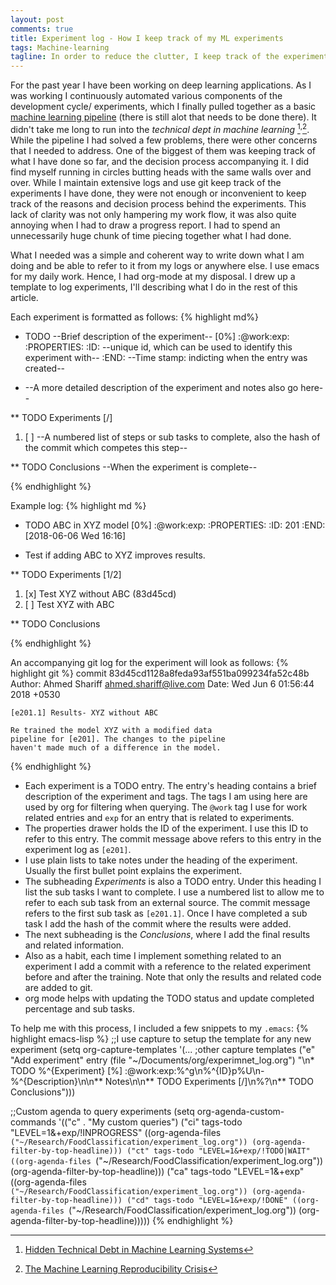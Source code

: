 ```yaml
---
layout: post
comments: true
title: Experiment log - How I keep track of my ML experiments
tags: Machine-learning
tagline: In order to reduce the clutter, I keep track of the experiments using a emacs org-mode.
---
```

For the past year I have been working on deep learning applications. As I was working I continuously automated various components of the development cycle/ experiments, which I finally pulled together as a basic [machine learning pipeline](https://github.com/ahmed-shariff/ml-pipeline) (there is still alot that needs to be done there). It didn't take me long to run into the <em>technical dept in machine learning </em>[^fn-tech-debt-paper]<sup>,</sup>[^fn-reproduce-article]. While the pipeline I had solved a few problems, there were other concerns that I needed to address. One of the biggest of them was keeping track of what I have done so far, and the decision process accompanying it. I did find myself running in circles butting heads with the same walls over and over. While I maintain extensive logs and use git keep track of the experiments I have done, they were not enough or inconvenient to keep track of the reasons and decision process behind the experiments. This lack of clarity was not only hampering my work flow, it was also quite annoying when I had to draw a progress report. I had to spend an unnecessarily huge chunk of time piecing together what I had done.

What I needed was a simple and coherent way to write down what I am doing and be able to refer to it from my logs or anywhere else. I use emacs for my daily work. Hence, I had org-mode at my disposal. I drew up a template to log experiments, I'll describing what I do in the rest of this article.

Each experiment is formatted as follows:
{% highlight md%}
* TODO  --Brief description of the experiment-- [0%]   :@work:exp:
  :PROPERTIES:
  :ID:       --unique id, which can be used to identify this experiment with--
  :END:
  --Time stamp: indicting when the entry was created--
- --A more detailed description of the experiment and notes also go here--

** TODO Experiments [/]
1. [ ] --A numbered list of steps or sub tasks to complete, also the hash of the commit which competes this step--

** TODO Conclusions
--When the experiment is complete--

{% endhighlight %}

Example log:
{% highlight md %}
* TODO  ABC in XYZ model [0%]   :@work:exp:
  :PROPERTIES:
  :ID:       201
  :END:
  [2018-06-06 Wed 16:16]


- Test if adding ABC to XYZ improves results.

** TODO Experiments [1/2]
1. [x] Test XYZ without ABC (83d45cd) 
2. [ ] Test XYZ with ABC

** TODO Conclusions

{% endhighlight %}

An accompanying git log for the experiment will look as follows:
{% highlight git %}
commit 83d45cd1128a8feda93af551ba099234fa52c48b
Author: Ahmed Shariff <ahmed.shariff@live.com>
Date:   Wed Jun 6 01:56:44 2018 +0530

    [e201.1] Results- XYZ without ABC
	
	Re trained the model XYZ with a modified data 
	pipeline for [e201]. The changes to the pipeline
	haven't made much of a difference in the model.

{% endhighlight %}

- Each experiment is a TODO entry. The entry's heading contains a brief description of the experiment and tags. The tags I am using here are used by org for filtering when querying. The  <code>@work</code> tag I use for work related entries and <code>exp</code> for an entry that is related to experiments. 
- The properties drawer holds the ID of the experiment. I use this ID to refer to this entry. The commit message above refers to this entry in the experiment log as <code>[e201]</code>. 
- I use plain lists to take notes under the heading of the experiment. Usually the first bullet point explains the experiment.
- The subheading <em>Experiments</em> is also a TODO entry. Under this heading I list the sub tasks I want to complete. I use a numbered list to allow me to refer to each sub task from an external source. The commit message refers to the first sub task as <code>[e201.1]</code>. Once I have completed a sub task I add the hash of the commit where the results were added.
- The next subheading is the <em>Conclusions</em>, where I add the final results and related information.
- Also as a habit, each time I implement something related to an experiment I add a commit with a reference to the related experiment before and after the training. Note that only the results and related code are added to git.
- org mode helps with updating the TODO status and update completed percentage and sub tasks. 

To help me with this process, I included a few snippets to my <code>.emacs</code>:
{% highlight emacs-lisp %}
;;I use capture to setup the template for any new experiment
(setq org-capture-templates
	'(... ;other capture templates
	  ("e" 
	   "Add experiment"
	   entry 
	   (file "~/Documents/org/experimnet_log.org")
	   "\n* TODO %^{Experiment} [%] :@work:exp:%^g\n%^{ID}p%U\n- %^{Description}\n\n** Notes\n\n** TODO Experiments [/]\n%?\n** TODO Conclusions")))

;;Custom agenda to query experiments
(setq org-agenda-custom-commands
  '(("c" . "My custom queries")
	("ci" tags-todo "LEVEL=1&+exp/!INPROGRESS"
	 ((org-agenda-files `("~/Research/FoodClassification/experiment_log.org"))
	  (org-agenda-filter-by-top-headline)))
	("ct" tags-todo "LEVEL=1&+exp/!TODO|WAIT"
	 ((org-agenda-files `("~/Research/FoodClassification/experiment_log.org"))
	  (org-agenda-filter-by-top-headline)))
	("ca" tags-todo "LEVEL=1&+exp"
	 ((org-agenda-files `("~/Research/FoodClassification/experiment_log.org"))
	  (org-agenda-filter-by-top-headline)))
	("cd" tags-todo "LEVEL=1&+exp/!DONE"
	 ((org-agenda-files `("~/Research/FoodClassification/experiment_log.org"))
	  (org-agenda-filter-by-top-headline)))))
{% endhighlight %}

[^fn-tech-debt-paper]: [Hidden Technical Debt in Machine Learning Systems](https://papers.nips.cc/paper/5656-hidden-technical-debt-in-machine-learning-systems.pdf)

[^fn-reproduce-article]: [The Machine Learning Reproducibility Crisis](https://petewarden.com/2018/03/19/the-machine-learning-reproducibility-crisis/)
